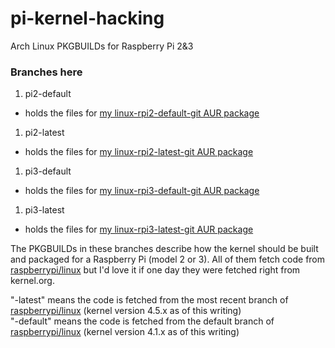 # pi-kernel-hacking
Arch Linux PKGBUILDs for Raspberry Pi 2&amp;3

### Branches here
1. pi2-default
 - holds the files for [my linux-rpi2-default-git AUR package](https://aur.archlinux.org/packages/linux-rpi2-default-git/) 
1. pi2-latest
 - holds the files for [my linux-rpi2-latest-git AUR package](https://aur.archlinux.org/packages/linux-rpi2-latest-git/)
1. pi3-default
 - holds the files for [my linux-rpi3-default-git AUR package](https://aur.archlinux.org/packages/linux-rpi3-default-git/)
1. pi3-latest
 - holds the files for [my linux-rpi3-latest-git AUR package](https://aur.archlinux.org/packages/linux-rpi3-latest-git/)

The PKGBUILDs in these branches describe how the kernel should be built and packaged for a Raspberry Pi (model 2 or 3). All of them fetch code from [raspberrypi/linux](https://github.com/raspberrypi/linux) but I'd love it if one day they were fetched right from kernel.org.

"-latest" means the code is fetched from the most recent branch of [raspberrypi/linux](https://github.com/raspberrypi/linux) (kernel version 4.5.x as of this writing)  
"-default" means the code is fetched from the default branch of [raspberrypi/linux](https://github.com/raspberrypi/linux) (kernel version 4.1.x as of this writing)  
